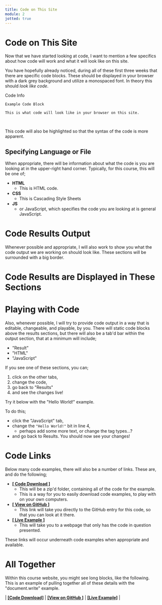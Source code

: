 ```yaml
---
title: Code on This Site
module: 2
jotted: true
---
```


# Code on This Site

<!--
<div class="embed-responsive embed-responsive-16by9"><iframe class="embed-responsive-item" src="https://www.youtube.com/embed/dK9cVaLtjaw" frameborder="0" allowfullscreen></iframe></div>
-->

Now that we have started looking at code, I want to mention a few specifics about how code will work and what it will look like on this site.

You have hopefully already noticed, during all of these first three weeks that there are specific code blocks. These should be displayed in your browser with a dark grey background and utilize a monospaced font. In theory this should _look like code_.

<div id="code-heading">Code Info</div>

```
Example Code Block

This is what code will look like in your browser on this site.
```

<br />


This code will also be highlighted so that the syntax of the code is more apparent.

## Specifying Language or File

When appropriate, there will be information about what the code is you are looking at in the upper-right hand corner. Typically, for this course, this will be one of;

- **HTML**
    - This is HTML code.
- **CSS**
   - This is Cascading Style Sheets
- **JS**
    - or JavaScript, which specifies the code you are looking at is general JavaScript.

# Code Results Output

Whenever possible and appropriate, I will also work to show you what the code output we are working on should look like. These sections will be surrounded with a big border.

<div class="displayed_code_example">
    <h1 style="">Code Results are Displayed in These Sections</h1>
</div>

# Playing with Code

Also, whenever possible, I will try to provide code output in a way that is editable, changeable, and playable, by you. There will static code blocks above the results sections, but there will also be a tab'd bar within the output section, that at a minimum will include;

- "Result"
- "HTML"
- "JavaScript"

If you see one of these sections, you can;

1. click on the other tabs,
2. change the code,
3. go back to "Results"
4. and see the changes live!

Try it below with the "Hello World!" example.

To do this;

- click the "JavaScript" tab,
- change the `"Hello World!"` bit in line 4,
    - perhaps add some more text, or change the tag types...?
- and go back to Results. You should now see your changes!


<div id="jotted-demo-1" class="jotted-theme-stacked"></div>

<script>
    new Jotted(document.querySelector("#jotted-demo-1"), {
    files: [
        {
            type: "js",
            hide: false,
            url:"https://raw.githubusercontent.com/Montana-Media-Arts/441-WebTech/master/lecture_code/02/03-document-write/script.js"
        },
        {
            type: "html",
            hide: false,
            url:"https://raw.githubusercontent.com/Montana-Media-Arts/441-WebTech/master/lecture_code/02/03-document-write/index.html"

    }],
    showBlank: false,
    showResult: true,
    runScripts: false,
    plugins: [
        { name: 'ace', options: { "maxLines": 50 } },
        // { name: 'console', options: { autoClear: true } },
    ]
});
</script>


# Code Links

Below many code examples, there will also be a number of links. These are, and do the following;


- [**[ Code Download ]**](https://github.com/Montana-Media-Arts/441-WebTech/raw/master/lecture_code/02/03-document-write/03-document-write.zip)
    - This will be a zip'd folder, containing all of the code for the example.
    - This is a way for you to easily download code examples, to play with on your own computers.
- [**[ View on GitHub ]**](https://github.com/Montana-Media-Arts/441-WebTech/raw/master/lecture_code/02/03-document-write/)
    - This link will take you directly to the GitHub entry for this code, so that you can look at it there.
- [**[ Live Example ]**](https://montana-media-arts.github.io/441-WebTech/lecture_code/02/03-document-write/)
    - This will take you to a webpage that only has the code in question presented.

These links will occur underneath code examples when appropriate and available.


# All Together

Within this course website, you might see long blocks, like the following. This is an example of pulling together all of these details with the "document.write" example.




<div id="jotted-demo-2" class="jotted-theme-stacked"></div>

<script>
    new Jotted(document.querySelector("#jotted-demo-2"), {
    files: [
        {
            type: "js",
            hide: false,
            url:"https://raw.githubusercontent.com/Montana-Media-Arts/441-WebTech/master/lecture_code/02/03-document-write/script.js"
        },
        {
            type: "html",
            hide: false,
            url:"https://raw.githubusercontent.com/Montana-Media-Arts/441-WebTech/master/lecture_code/02/03-document-write/index.html"

    }],
    showBlank: false,
    showResult: true,
    runScripts: false,
    plugins: [
        { name: 'ace', options: { "maxLines": 50 } },
        // { name: 'console', options: { autoClear: true } },
    ]
});
</script>


| [**[Code Download]**](https://github.com/Montana-Media-Arts/441-WebTech/raw/master/lecture_code/02/03-document-write/03-document-write.zip) | [**[View on GitHub ]**](https://github.com/Montana-Media-Arts/441-WebTech/raw/master/lecture_code/02/03-document-write/) | [**[Live Example]**](https://montana-media-arts.github.io/441-WebTech/lecture_code/02/03-document-write/) |
